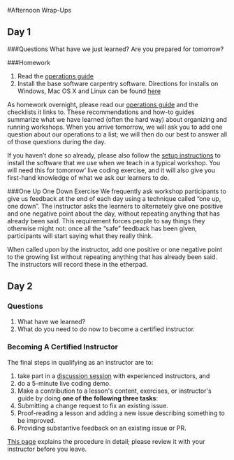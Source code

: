 #Afternoon Wrap-Ups

## Day 1

###Questions
What have we just learned?
Are you prepared for tomorrow?

###Homework 
1. Read the [operations guide](https://software-carpentry.org/workshops/operations/)
2. Install the base software carpentry software. Directions for installs on Windows, Mac OS X and Linux can be found [here](http://swcarpentry.github.io/workshop-template/)

As homework overnight, please read our [operations guide](https://software-carpentry.org/workshops/operations/) and the checklists it links to. These recommendations and how-to guides summarize what we have learned (often the hard way) about organizing and running workshops. When you arrive tomorrow, we will ask you to add one question about our operations to a list; we will then do our best to answer all of those questions during the day.

If you haven’t done so already, please also follow the [setup instructions](http://swcarpentry.github.io/workshop-template/) to install the software that we use when we teach in a typical workshop. You will need this for tomorrow’ live coding exercise, and it will also give you first-hand knowledge of what we ask our learners to do.

###One Up One Down Exercise
We frequently ask workshop participants to give us feedback at the end of each day using a technique called “one up, one down”. The instructor asks the learners to alternately give one positive and one negative point about the day, without repeating anything that has already been said. This requirement forces people to say things they otherwise might not: once all the “safe” feedback has been given, participants will start saying what they really think.

When called upon by the instructor, add one positive or one negative point to the growing list without repeating anything that has already been said. The instructors will record these in the etherpad. 

## Day 2

### Questions
1. What have we learned?
2. What do you need to do now to become a certified instructor. 


### Becoming A Certified Instructor

The final steps in qualifying as an instructor are to:

1.  take part in a [discussion session](http://pad.software-carpentry.org/instructor-discussion) with experienced instructors, and
2.  do a 5-minute live coding demo.
3.  Make a contribution to a lesson's content, exercises, or instructor's guide by doing **one of the following three tasks**:
  1. Submitting a change request to fix an existing issue.
  2. Proof-reading a lesson and adding a new issue describing something to be improved.
  3. Providing substantive feedback on an existing issue or PR.

[This page](http://swcarpentry.github.io/instructor-training/checkout/) explains the procedure in detail; please review it with your instructor before you leave.
